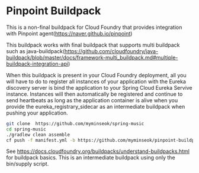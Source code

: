 # Pinpoint Buildpack 

This is a non-final buildpack for Cloud Foundry that provides integration with Pinpoint agent(https://naver.github.io/pinpoint)

This buildpack works with final buildpack that supports multi buildpack such as java-buildpack(https://github.com/cloudfoundry/java-buildpack/blob/master/docs/framework-multi_buildpack.md#multiple-buildpack-integration-api)

When this buildpack is present in your Cloud Foundry deployment, all you will have to do to register all 
instances of your application with the Eureka discovery server is bind the application to your Spring Cloud
Eureka Servive instance. Instances will then automatically be registered and continue to send heartbeats
as long as the application container is alive when you provide the eureka_registrary_sidecar as an intermediate
buildpack when pushing your application.

```sh
git clone  https://github.com/myminseok/spring-music
cd spring-music
./gradlew clean assemble
cf push -f manifest.yml -b https://github.com/myminseok/pinpoint-buildpack -b java_buildpack_offline -p build/libs/spring-music.jar
```

See https://docs.cloudfoundry.org/buildpacks/understand-buildpacks.html for buildpack basics. This is an 
intermediate buildpack using only the bin/supply script.
